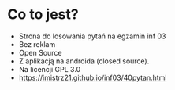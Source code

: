 # Co to jest?
- Strona do losowania pytań na egzamin inf 03
- Bez reklam
- Open Source
- Z aplikacją na androida (closed source).
- Na licencji GPL 3.0
- https://imistrz21.github.io/inf03/40pytan.html
